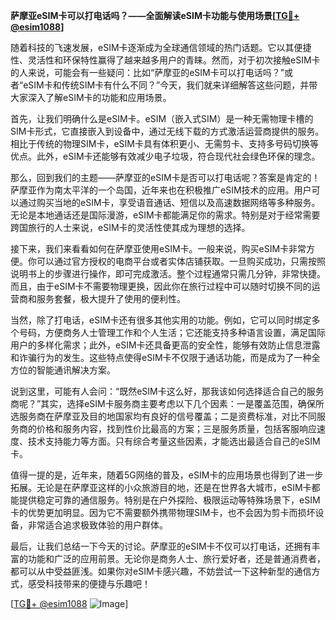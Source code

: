 **萨摩亚eSIM卡可以打电话吗？——全面解读eSIM卡功能与使用场景[[TG💪+ @esim1088](https://t.me/s/esim1088)]**

随着科技的飞速发展，eSIM卡逐渐成为全球通信领域的热门话题。它以其便捷性、灵活性和环保特性赢得了越来越多用户的青睐。然而，对于初次接触eSIM卡的人来说，可能会有一些疑问：比如“萨摩亚的eSIM卡可以打电话吗？”或者“eSIM卡和传统SIM卡有什么不同？”今天，我们就来详细解答这些问题，并带大家深入了解eSIM卡的功能和应用场景。

首先，让我们明确什么是eSIM卡。eSIM（嵌入式SIM）是一种无需物理卡槽的SIM卡形式，它直接嵌入到设备中，通过无线下载的方式激活运营商提供的服务。相比于传统的物理SIM卡，eSIM卡具有体积更小、无需剪卡、支持多号码切换等优点。此外，eSIM卡还能够有效减少电子垃圾，符合现代社会绿色环保的理念。

那么，回到我们的主题——萨摩亚的eSIM卡是否可以打电话呢？答案是肯定的！萨摩亚作为南太平洋的一个岛国，近年来也在积极推广eSIM技术的应用。用户可以通过购买当地的eSIM卡，享受语音通话、短信以及高速数据网络等多种服务。无论是本地通话还是国际漫游，eSIM卡都能满足你的需求。特别是对于经常需要跨国旅行的人士来说，eSIM卡的灵活性使其成为理想的选择。

接下来，我们来看看如何在萨摩亚使用eSIM卡。一般来说，购买eSIM卡非常方便。你可以通过官方授权的电商平台或者实体店铺获取。一旦购买成功，只需按照说明书上的步骤进行操作，即可完成激活。整个过程通常只需几分钟，非常快捷。而且，由于eSIM卡不需要物理更换，因此你在旅行过程中可以随时切换不同的运营商和服务套餐，极大提升了使用的便利性。

当然，除了打电话，eSIM卡还有很多其他实用的功能。例如，它可以同时绑定多个号码，方便商务人士管理工作和个人生活；它还能支持多种语言设置，满足国际用户的多样化需求；此外，eSIM卡还具备更高的安全性，能够有效防止信息泄露和诈骗行为的发生。这些特点使得eSIM卡不仅限于通话功能，而是成为了一种全方位的智能通讯解决方案。

说到这里，可能有人会问：“既然eSIM卡这么好，那我该如何选择适合自己的服务商呢？”其实，选择eSIM卡服务商主要考虑以下几个因素：一是覆盖范围，确保所选服务商在萨摩亚及目的地国家均有良好的信号覆盖；二是资费标准，对比不同服务商的价格和服务内容，找到性价比最高的方案；三是服务质量，包括客服响应速度、技术支持能力等方面。只有综合考量这些因素，才能选出最适合自己的eSIM卡。

值得一提的是，近年来，随着5G网络的普及，eSIM卡的应用场景也得到了进一步拓展。无论是在萨摩亚这样的小众旅游目的地，还是在世界各大城市，eSIM卡都能提供稳定可靠的通信服务。特别是在户外探险、极限运动等特殊场景下，eSIM卡的优势更加明显。因为它不需要额外携带物理SIM卡，也不会因为剪卡而损坏设备，非常适合追求极致体验的用户群体。

最后，让我们总结一下今天的讨论。萨摩亚的eSIM卡不仅可以打电话，还拥有丰富的功能和广泛的应用前景。无论你是商务人士、旅行爱好者，还是普通消费者，都可以从中受益匪浅。如果你对eSIM卡感兴趣，不妨尝试一下这种新型的通信方式，感受科技带来的便捷与乐趣吧！

[[TG💪+ @esim1088](https://t.me/s/esim1088) ![Image](https://i.postimg.cc/4NQfJmqS/Snipaste-2025-05-13-00-14-12.png)]